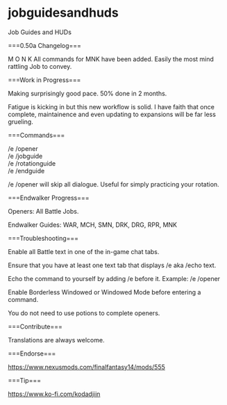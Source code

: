 # jobguidesandhuds
Job Guides and HUDs

===0.50a Changelog===

M O N K
All commands for MNK have been added.
Easily the most mind rattling Job to convey.


===Work in Progress===

Making surprisingly good pace. 50% done in 2 months.

Fatigue is kicking in but this new workflow is solid. I have faith that once complete, maintainence and even updating to expansions will be far less grueling.


===Commands===

/e /opener   
/e /jobguide   
/e /rotationguide   
/e /endguide 

/e /opener will skip all dialogue. Useful for simply practicing your rotation.


===Endwalker Progress===

Openers: All Battle Jobs.

Endwalker Guides: WAR, MCH, SMN, DRK, DRG, RPR, MNK


===Troubleshooting===

Enable all Battle text in one of the in-game chat tabs.

Ensure that you have at least one text tab that displays /e aka /echo text.

Echo the command to yourself by adding /e before it. Example: /e /opener

Enable Borderless Windowed or Windowed Mode before entering a command.

You do not need to use potions to complete openers.


===Contribute===

Translations are always welcome.


===Endorse===

https://www.nexusmods.com/finalfantasy14/mods/555


===Tip===

https://www.ko-fi.com/kodadjiin
